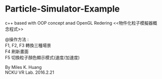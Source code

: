 # Particle-Simulator-Example
c++  based with OOP concept anad OpenGL Redering
<<物件化粒子模擬器概念程式>>  

@操作方法 :   
F1, F2, F3 轉換三種場景  
F4 刷新畫面  
F5 切換粒子顏色顯示模式(速度/加速度)  

By Miles K. Huang  
NCKU VR Lab. 2016.2.21  
